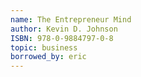 ```yaml
---
name: The Entrepreneur Mind
author: Kevin D. Johnson
ISBN: 978-0-9884797-0-8
topic: business
borrowed_by: eric
---
```

